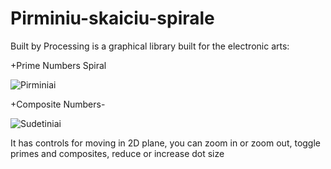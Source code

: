 # Pirminiu-skaiciu-spirale

Built by Processing is a graphical library built for the electronic arts:

+Prime Numbers Spiral

![Pirminiai](https://user-images.githubusercontent.com/57770623/156877267-1cf2c772-740b-4f67-accc-4b294b133b99.png)


+Composite Numbers-

![Sudetiniai](https://user-images.githubusercontent.com/57770623/156877299-dab40e2a-4c55-4bbe-8310-f8f9ff46dba4.png)

It has controls for moving in 2D plane, you can zoom in or zoom out, toggle primes and composites, reduce or increase dot size  
